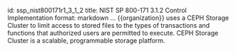 id: ssp_nist800171r1_3_1_2
title: NIST SP 800-171 3.1.2 Control Implementation
format: markdown
...
{{organization}} uses a CEPH Storage Cluster to limit access to stored files to the types of transactions and functions that authorized users are permitted to execute. CEPH Storage Cluster is a scalable, programmable storage platform.

